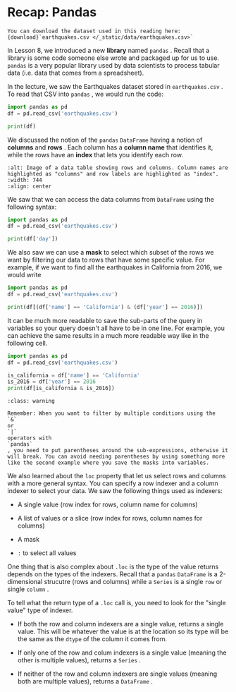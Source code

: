 # Recap: Pandas

```{admonition} Data
You can download the dataset used in this reading here: {download}`earthquakes.csv </_static/data/earthquakes.csv>`
```

In Lesson 8, we introduced a new **library** named `pandas` . Recall that a library is some code someone else wrote and packaged up for us to use. `pandas` is a very popular library used by data scientists to process tabular data (i.e. data that comes from a spreadsheet).

In the lecture, we saw the Earthquakes dataset stored in `earthquakes.csv` . To read that CSV into `pandas` , we would run the code:

```python
import pandas as pd
df = pd.read_csv('earthquakes.csv')

print(df)
```

We discussed the notion of the `pandas` `DataFrame` having a notion of **columns** and **rows** . Each column has a **column name** that identifies it, while the rows have an **index** that lets you identify each row.

```{image} https://static.us.edusercontent.com/files/GfJqb4XtPdxZXyasISaKFK8I
:alt: Image of a data table showing rows and columns. Column names are highlighted as "columns" and row labels are highlighted as "index".
:width: 744
:align: center
```

We saw that we can access the data columns from `DataFrame` using the following syntax:

```python
import pandas as pd
df = pd.read_csv('earthquakes.csv')

print(df['day'])
```

We also saw we can use a **mask** to select which subset of the rows we want by filtering our data to rows that have some specific value. For example, if we want to find all the earthquakes in California from 2016, we would write

```python
import pandas as pd
df = pd.read_csv('earthquakes.csv')

print(df[(df['name'] == 'California') & (df['year'] == 2016)])
```

It can be much more readable to save the sub-parts of the query in variables so your query doesn't all have to be in one line. For example, you can achieve the same results in a much more readable way like in the following cell.

```python
import pandas as pd
df = pd.read_csv('earthquakes.csv')

is_california = df['name'] == 'California'
is_2016 = df['year'] == 2016
print(df[is_california & is_2016])
```

```{admonition} Warning
:class: warning

Remember: When you want to filter by multiple conditions using the
`&`
or
`|`
operators with
`pandas`
, you need to put parentheses around the sub-expressions, otherwise it will break. You can avoid needing parentheses by using something more like the second example where you save the masks into variables.

```

We also learned about the `loc` property that let us select rows and columns with a more general syntax. You can specify a row indexer and a column indexer to select your data. We saw the following things used as indexers:

- A single value (row index for rows, column name for columns)

- A list of values or a slice (row index for rows, column names for columns)

- A mask

- `:` to select all values

One thing that is also complex about `.loc` is the type of the value returns depends on the types of the indexers. Recall that a `pandas` `DataFrame` is a 2-dimensional strucutre (rows and columns) while a `Series` is a single `row` or single `column` .

To tell what the return type of a `.loc` call is, you need to look for the "single value" type of indexer.

- If both the row and column indexers are a single value, returns a single value. This will be whatever the value is at the location so its type will be the same as the `dtype` of the column it comes from.

- If only one of the row and colum indexers is a single value (meaning the other is multiple values), returns a `Series` .

- If neither of the row and column indexers are single values (meaning both are multiple values), returns a `DataFrame` .
